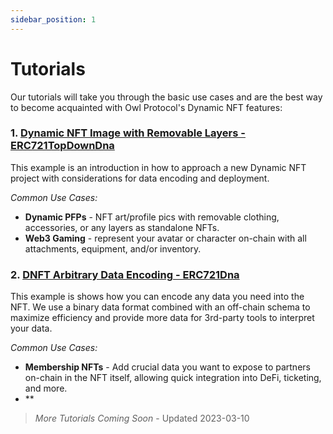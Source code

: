 ```yaml
---
sidebar_position: 1
---
```


# Tutorials

Our tutorials will take you through the basic use cases and are the best way to become acquainted with Owl Protocol's
Dynamic NFT features:

### 1. [**Dynamic NFT Image with Removable Layers - ERC721TopDownDna**](/contracts/tutorial-topdowndna)

This example is an introduction in how to approach a new Dynamic NFT project with considerations for data encoding and deployment.

*Common Use Cases:*
- **Dynamic PFPs** - NFT art/profile pics with removable clothing, accessories, or any layers as standalone NFTs.
- **Web3 Gaming** - represent your avatar or character on-chain with all attachments, equipment, and/or inventory.

### 2. [**DNFT Arbitrary Data Encoding - ERC721Dna**](/contracts/tutorial-nftdata)

This example is shows how you can encode any data you need into the NFT. We use a binary data format combined with an off-chain schema to maximize efficiency and
provide more data for 3rd-party tools to interpret your data.

*Common Use Cases:*
- **Membership NFTs** - Add crucial data you want to expose to partners on-chain in the NFT itself, allowing quick integration into DeFi, ticketing, and more.
- **

> *More Tutorials Coming Soon* - Updated 2023-03-10
